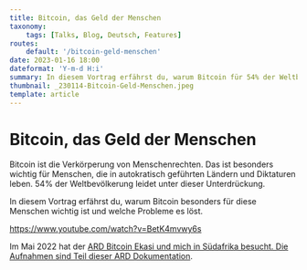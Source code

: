 ```yaml
---
title: Bitcoin, das Geld der Menschen
taxonomy:
    tags: [Talks, Blog, Deutsch, Features]
routes:
    default: '/bitcoin-geld-menschen'
date: 2023-01-16 18:00
dateformat: 'Y-m-d H:i'
summary: In diesem Vortrag erfährst du, warum Bitcoin für 54% der Weltbevölkerung besonders wichtig ist und welche Probleme es löst.
thumbnail: _230114-Bitcoin-Geld-Menschen.jpeg
template: article
---
```


# Bitcoin, das Geld der Menschen

Bitcoin ist die Verkörperung von Menschenrechten. Das ist besonders wichtig für Menschen, die in autokratisch geführten Ländern und Diktaturen leben. 54% der Weltbevölkerung leidet unter dieser Unterdrückung.

In diesem Vortrag erfährst du, warum Bitcoin besonders für diese Menschen wichtig ist und welche Probleme es löst.

https://www.youtube.com/watch?v=BetK4mvwy6s

Im Mai 2022 hat der [ARD Bitcoin Ekasi und mich in Südafrika besucht. Die Aufnahmen sind Teil dieser ARD Dokumentation](https://anitaposch.com/ard-betastories).
